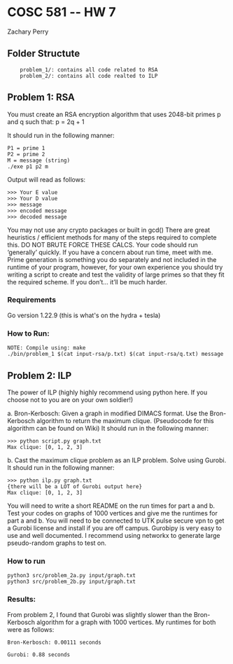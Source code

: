 # COSC 581 -- HW 7 
Zachary Perry

## Folder Structute
```
    problem_1/: contains all code related to RSA
    problem_2/: contains all code realted to ILP
```

## Problem 1: RSA
You must create an RSA encryption algorithm that uses 2048-bit primes p and q such that: p = 2q + 1

It should run in the following manner:
```
P1 = prime 1
P2 = prime 2
M = message (string)
./exe p1 p2 m
```

Output will read as follows:
```
>>> Your E value
>>> Your D value
>>> message
>>> encoded message
>>> decoded message
```
You may not use any crypto packages or built in gcd() There are great heuristics / efficient methods for many of the steps required to complete this. DO NOT BRUTE FORCE THESE CALCS. Your code should run ‘generally’ quickly. If you have a concern about run time, meet with me. Prime generation is something you do separately and not included in the runtime of your program, however, for your own experience you should try writing a script to create and test the validity of large primes so that they fit the required scheme. If you don’t… it’ll be much harder.

### Requirements
Go version 1.22.9 (this is what's on the hydra + tesla)

### How to Run: 
```
NOTE: Compile using: make
./bin/problem_1 $(cat input-rsa/p.txt) $(cat input-rsa/q.txt) message 
```

## Problem 2: ILP
The power of ILP (highly highly recommend using python here. If you choose not to you are on your own soldier!)

 a. Bron-Kerbosch: Given a graph in modified DIMACS format. Use the Bron- Kerbosch algorithm to return the maximum clique. (Pseudocode for this algorithm can be found on Wiki) It should run in the following manner:
```
>>> python script.py graph.txt
Max clique: [0, 1, 2, 3]
```

b. Cast the maximum clique problem as an ILP problem. Solve using Gurobi. It should run in the following manner:

```
>>> python ilp.py graph.txt
{there will be a LOT of Gurobi output here}
Max clique: [0, 1, 2, 3]
```

You will need to write a short README on the run times for part a and b. Test your
codes on graphs of 1000 vertices and give me the runtimes for part a and b. You will
need to be connected to UTK pulse secure vpn to get a Gurobi license and install if you
are off campus. Gurobipy is very easy to use and well documented. I recommend using
networkx to generate large pseudo-random graphs to test on.


### How to run
```
python3 src/problem_2a.py input/graph.txt
python3 src/problem_2b.py input/graph.txt
```

### Results: 
From problem 2, I found that Gurobi was slightly slower than the Bron-Kerbosch algorithm for a graph with 1000 vertices. My runtimes for both were as follows: 
```
Bron-Kerbosch: 0.00111 seconds

Gurobi: 0.88 seconds
```

